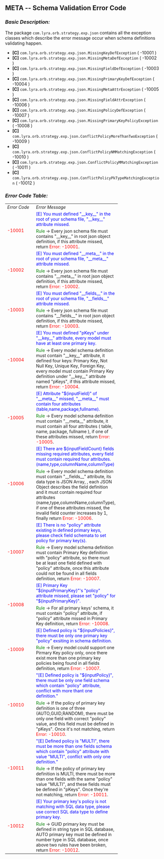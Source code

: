 ## META -- Schema Validation Error Code

### __*Basic Description:*__

The package `com.lyra.orb.strategy.exp.json` contains all the exception classes which describe the error message occur when schema definitions validating happen.

- __[C]__ `com.lyra.orb.strategy.exp.json.MissingKeyDefException` ( -10001 )
- __[C]__ `com.lyra.orb.strategy.exp.json.MissingMetaDefException` ( -10002 )
- __[C]__ `com.lyra.orb.strategy.exp.json.MissingFieldDefException` ( -10003 )
- __[C]__ `com.lyra.orb.strategy.exp.json.MissingPrimaryKeyDefException` ( -10004 )
- __[C]__ `com.lyra.orb.strategy.exp.json.MissingMetaAttrException` ( -10005 )
- __[C]__ `com.lyra.orb.strategy.exp.json.MissingFieldAttrException` ( -10006 )
- __[C]__ `com.lyra.orb.strategy.exp.json.MissingPolicyDefException` ( -10007 )
- __[C]__ `com.lyra.orb.strategy.exp.json.MissingPrimaryKeyPolicyException` ( -10008 )
- __[C]__ `com.lyra.orb.strategy.exp.json.ConflictPolicyMoreThanTwoException` ( -10009 )
- __[C]__ `com.lyra.orb.strategy.exp.json.ConflictPolicyNMMatchingException` ( -10010 )
- __[C]__ `com.lyra.orb.strategy.exp.json.ConflictPolicyMMatchingException` ( -10011 )
- __[C]__ `com.lyra.orb.strategy.exp.json.ConflictPolicyPkTypeMatchingException` ( -10012 )

### __*Error Code Table:*__

<table style="border-collapse:collapse;font-size:14px;">
	<tr style="font-style:italic">
		<td style="width:80px;">Error Code</td><td style="width:160px;">Error Message</td>
	</tr>
	<tr>
		<td rowspan=2><font style="color:red;">-10001</font></td>
		<td><font style="color:blue;">[E] You must defined "__key__" in the root of your schema file, "__key__" attribute missed.</font></td>
	</tr>
	<tr>
		<td><font style="color:green">Rule</font> -> Every json schema file must contains "__key__" in root json object definition, if this attribute missed, return <font style="color:red;">Error: -10001</font>.</td>
	</tr>
	<tr>
		<td rowspan=2><font style="color:red;">-10002</font></td>
		<td><font style="color:blue;">[E] You must defined "__meta__" in the root of your schema file, "__meta__" attribute missed.</font></td>
	</tr>
	<tr>
		<td><font style="color:green">Rule</font> -> Every json schema file must contains "__meta__" in root json object definition, if this attribute missed, return <font style="color:red;">Error: -10002</font>.</td>
	</tr>
	<tr>
		<td rowspan=2><font style="color:red;">-10003</font></td>
		<td><font style="color:blue;">[E] You must defined "__fields__" in the root of your schema file, "__fields__" attribute missed.</font></td>
	</tr>
	<tr>
		<td><font style="color:green">Rule</font> -> Every json schema file must contains "__fields__" in root json object definition, if this attribute missed, return <font style="color:red;">Error: -10003</font>.</td>
	</tr>
	<tr>
		<td rowspan=2><font style="color:red;">-10004</font></td>
		<td><font style="color:blue;">[E] You must defined "pKeys" under "__key__" attribute, every model must have at least one primary key.</font></td>
	</tr>
	<tr>
		<td><font style="color:green">Rule</font> -> Every model schema definition must contain "__key__" attribute, it defined four keys: Primary Key, Not Null Key, Unique Key, Foreign Key, every model must contain Primary Key definition under "__key__" attribute named "pKeys", if this attribute missed, return <font style="color:red;">Error: -10004</font>.</td>
	</tr>
	<tr>
		<td rowspan=2><font style="color:red;">-10005</font></td>
		<td><font style="color:blue;">[E] Attribute "${inputField}" of "__meta__" missed, "__meta__" must contain four attributes (table,name,package,fullname).</font></td>
	</tr>
	<tr>
		<td><font style="color:green">Rule</font> -> Every model schema definition must contain "__meta__" attribute, it must contain all four attributes ( table, name, package, fullname ), if one of these attributes missed, return <font style="color:red;">Error: -10005</font>.</td>
	</tr>
	<tr>
		<td rowspan=2><font style="color:red;">-10006</font></td>
		<td><font style="color:blue;">[E] There are ${inputFieldCount} fields missing required attributes, every field must contain required four attributes.(name,type,columnName,columnType)</font></td>
	</tr>
	<tr>
		<td><font style="color:green">Rule</font> -> Every model schema definition must contain "__fields__" attribute, its data type is JSON Array, , each JSON Object describes the field definition and it must contain required four attributes (name,type,columnName,columnType), if one of these attributes missed, the invalid field counter increases by 1, finally return <font style="color:red;">Error: -10006</font>.</td>
	</tr>
		<tr>
		<td rowspan=2><font style="color:red;">-10007</font></td>
		<td><font style="color:blue;">[E] There is no "policy" attribute existing in defined primary keys, please check field schemata to set policy for primary key(s).</font></td>
	</tr>
	<tr>
		<td><font style="color:green">Rule</font> -> Every model schema definition must contain Primary Key definition with "policy" attribute, so there must be at least one field defined with "policy" attribute, once this attribute could not be found in all fields definition, return <font style="color:red;">Error: -10007</font>.</td>
	</tr>
		<tr>
		<td rowspan=2><font style="color:red;">-10008</font></td>
		<td><font style="color:blue;">[E] Primary Key "${inputPrimaryKey}"'s "policy" attribute missed, please set "policy" for "${inputPrimaryKey}".</font></td>
	</tr>
	<tr>
		<td><font style="color:green">Rule</font> -> For all primary keys' schema, it must contain "policy" attribute, if "policy" attribute missed in Primary Key definition, return <font style="color:red;">Error: -10008</font>.</td>
	</tr>
		<tr>
		<td rowspan=2><font style="color:red;">-10009</font></td>
		<td><font style="color:blue;">[E] Defined policy is "${inputPolicies}", there must be only one primary key "policy" exsiting in schema definition.</font></td>
	</tr>
	<tr>
		<td><font style="color:green">Rule</font> -> Every model could support one Pirmary Key policy only, once there exist more than one primary key policies being found in all fields definition, return <font style="color:red;">Error: -10007</font>.</td>
	</tr>
		<tr>
		<td rowspan=2><font style="color:red;">-10010</font></td>
		<td><font style="color:blue;">"[E] Defined policy is "${inputPolicy}", there must be only one field schema which contain "policy" attribute, conflict with more thant one definition."</font></td>
	</tr>
	<tr>
		<td><font style="color:green">Rule</font> -> If the policy of primary key definition is one of three (AUTO,GUID,RANDOM), there must be only one field with correct "policy" value, and this field must be defined in "pKeys". Once it's not matching, return <font style="color:red;">Error: -10010</font>.</td>
	</tr>
		<tr>
		<td rowspan=2><font style="color:red;">-10011</font></td>
		<td><font style="color:blue;">"[E] Defined policy is "MULTI", there must be more than one fields schema which contain "policy" attribute with value "MULTI", conflict with only one definition."</font></td>
	</tr>
	<tr>
		<td><font style="color:green">Rule</font> -> If the policy of primary key definition is MULTI, there must be more than one fields with the same "policy" value "MULTI", and these fields must be defined in "pKeys". Once they're not matching, return <font style="color:red;">Error: -10011</font>.</td>
	</tr>
		<tr>
		<td rowspan=2><font style="color:red;">-10012</font></td>
		<td><font style="color:blue;">[E] Your primary key's policy is not matching with SQL data type, please use correct SQL data type to define primary key.</font></td>
	</tr>
	<tr>
		<td><font style="color:green">Rule</font> -> GUID primary key must be defined in string type in SQL database, AUTO primary key must be defined in number type in SQL database, once above two rules have been broken, return <font style="color:red;">Error: -10012</font>.</td>
	</tr>
</table>